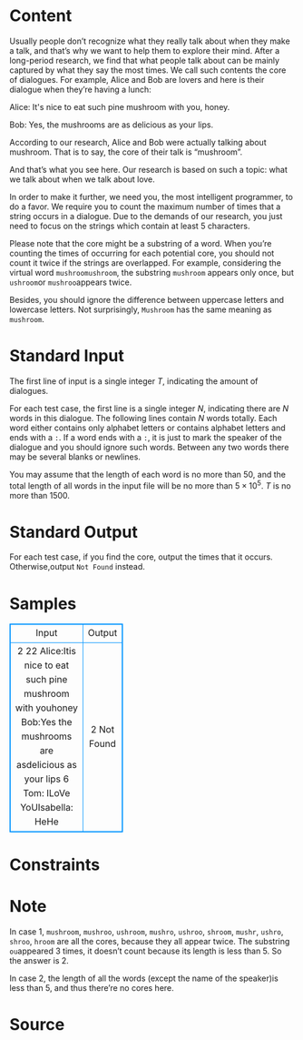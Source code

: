
# Content

Usually people don’t recognize what they really talk about when they make a talk, and that’s why we want to help them to explore their mind. After a long-period research, we find that what people talk about can be mainly captured by what they say the most times. We call such contents the core of dialogues. For example, Alice and Bob are lovers and here is their dialogue when they’re having a lunch:

Alice: It's nice to eat such pine mushroom with you, honey.

Bob: Yes, the mushrooms are as delicious as your lips.

According to our research, Alice and Bob were actually talking about mushroom. That is to say, the core of their talk is “mushroom”.

And that’s what you see here. Our research is based on such a topic: what we talk about when we talk about love.

In order to make it further, we need you, the most intelligent programmer, to do a favor. We require you to count the maximum number of times that a string occurs in a dialogue. Due to the demands of our research, you just need to focus on the strings which contain at least $5$ characters.

Please note that the core might be a substring of a word. When you’re counting the times of occurring for each potential core, you should not count it twice if the strings are overlapped. For example, considering the virtual word `mushroomushroom`, the substring `mushroom` appears only once, but `ushroom`or `mushroo`appears twice.

Besides, you should ignore the difference between uppercase letters and lowercase letters. Not surprisingly, `Mushroom` has the same meaning as `mushroom`.

# Standard Input

The first line of input is a single integer $T$, indicating the amount of dialogues.

For each test case, the first line is a single integer $N$, indicating there are $N$ words in this dialogue. The following lines contain $N$ words totally. Each word either contains only alphabet letters or contains alphabet letters and ends with a `:`. If a word ends with a `:`, it is just to mark the speaker of the dialogue and you should ignore such words. Between any two words there may be several blanks or newlines.

You may assume that the length of each word is no more than $50$, and the total length of all words in the input file will be no more than $5\times 10^5$. $T$ is no more than $1500$.

# Standard Output

For each test case, if you find the core, output the times that it occurs. Otherwise,output `Not Found` instead.

# Samples

<style>
        table,table tr th, table tr td { border:1px solid #0094ff; }
        table { width: 200px; min-height: 25px; line-height: 25px; text-align: center; border-collapse: collapse;}   
    </style>
<table>
	<tr>
		<td>Input</td>
		<td>Output</td>
	</tr>
<tr><td>2
22
Alice:Itis nice to eat such pine mushroom with youhoney
Bob:Yes the mushrooms are asdelicious as your lips
6
Tom: ILoVe
YoUIsabella: HeHe</td><td>2
Not Found</td></tr></table>


# Constraints



# Note

In case $1$, `mushroom`, `mushroo`, `ushroom`, `mushro`, `ushroo`, `shroom`, `mushr`, `ushro`, `shroo`, `hroom` are all the cores, because they all appear twice. The substring `ou`appeared $3$ times, it doesn’t count because its length is less than $5$. So the answer is $2$.

In case $2$, the length of all the words (except the name of the speaker)is less than $5$, and thus there’re no cores here.

# Source



